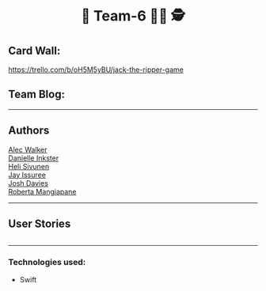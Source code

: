 <h1 align="center">🔎 Team-6 🕵️‍♀️ 🕵</h1>


## Card Wall:
https://trello.com/b/oH5M5yBU/jack-the-ripper-game

## Team Blog:

------
## Authors
[Alec Walker](https://github.com/AlecDWalker)  
[Danielle Inkster](https://github.com/)  
[Heli Sivunen](https://github.com/PacificRebel)  
[Jay Issuree](https://github.com/JayIssuree)  
[Josh Davies](https://github.com/JoshDavies)    
[Roberta Mangiapane](https://github.com/robertamangiapane)  

--------
## User Stories
```

```

----------------
### Technologies used:
- Swift
